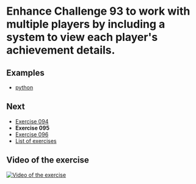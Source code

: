 # Enhance Challenge 93 to work with multiple players by including a system to view each player's achievement details.

## Examples

- [python](python)

## Next

- [Exercise 094](../094)
- **Exercise 095**
- [Exercise 096](../096)
- [List of exercises](../)

## Video of the exercise

[![Video of the exercise](https://img.youtube.com/vi/mw1So0r317Y/maxresdefault.jpg)](https://youtu.be/mw1So0r317Y)
